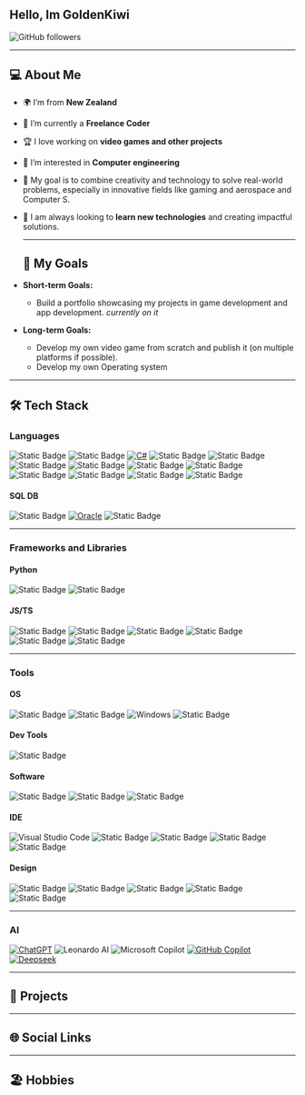 ## Hello, Im GoldenKiwi

  ![GitHub followers](https://img.shields.io/github/followers/GoldenDev20?style=plastic&label=Folow%20me)

---

## 💻 About Me

- 🌍 I’m from **New Zealand**
- 💼 I’m currently a **Freelance Coder**
- 🏆 I love working on **video games and other projects**
- 🔭 I’m interested in **Computer engineering**
- 🎯 My goal is to combine creativity and technology to solve real-world problems, especially in innovative fields like gaming and aerospace and Computer S.
- 🧠 I am always looking to **learn new technologies** and creating impactful solutions.

  ---

  ## 🚀 My Goals

- **Short-term Goals:**
  - Build a portfolio showcasing my projects in game development and app development. *currently on it*
- **Long-term Goals:**
  - Develop my own video game from scratch and publish it (on multiple platforms if possible).
  - Develop my own Operating system
 
---
## 🛠️ Tech Stack

### Languages
![Static Badge](https://img.shields.io/badge/c-%2300599C?style=plastic&logo=c&logoColor=white&logoSize=auto)
![Static Badge](https://img.shields.io/badge/C%2B%2B-%2300599C?style=plastic&logo=cplusplus&logoColor=white&logoSize=auto)
[![C#](https://custom-icon-badges.demolab.com/badge/C%23-%23239120.svg?logo=cshrp&logoColor=white)](#)
![Static Badge](https://img.shields.io/badge/css-%23663399?style=plastic&logo=css&logoColor=white&logoSize=auto)
![Static Badge](https://img.shields.io/badge/HTML-%23E34F26?style=plastic&logo=html5&logoColor=white&logoSize=auto)
![Static Badge](https://img.shields.io/badge/JAVA-%23F78C40?style=plastic&logo=openjdk&logoColor=white&logoSize=auto)
![Static Badge](https://img.shields.io/badge/JavaScript-%23F7DF1E?style=plastic&logo=javascript&logoColor=white&logoSize=auto)
![Static Badge](https://img.shields.io/badge/JSON-%23000000?style=plastic&logo=json&logoColor=white&logoSize=auto)
![Static Badge](https://img.shields.io/badge/LUA-%23000080?style=plastic&logo=lua&logoColor=white&logoSize=auto)
![Static Badge](https://img.shields.io/badge/Markdown-%23000000?style=plastic&logo=markdown&logoColor=white&logoSize=auto)
![Static Badge](https://img.shields.io/badge/Python-%233776AB?style=plastic&logo=python&logoColor=white&logoSize=auto)
![Static Badge](https://img.shields.io/badge/TypeScript-%233178C6?style=plastic&logo=typescript&logoColor=white&logoSize=auto)
![Static Badge](https://img.shields.io/badge/XML-%23005FAD?style=plastic&logo=xml&logoColor=white&logoSize=auto)

#### SQL DB
![Static Badge](https://img.shields.io/badge/MySQL-%234479A1?style=plastic&logo=mysql&logoColor=white&logoSize=auto)
[![Oracle](https://custom-icon-badges.demolab.com/badge/Oracle-F80000?logo=oracle&logoColor=fff)](#)
![Static Badge](https://img.shields.io/badge/SQLite-%23003B57?style=plastic&logo=sqlite&logoColor=white&logoSize=auto)

---
### Frameworks and Libraries
#### Python
![Static Badge](https://img.shields.io/badge/NumPy-%23013243?style=plastic&logo=numpy&logoColor=white&logoSize=auto)
![Static Badge](https://img.shields.io/badge/pandas-%23150458?style=plastic&logo=pandas&logoColor=white&logoSize=auto)
#### JS/TS
![Static Badge](https://img.shields.io/badge/Express.js-%23000000?style=plastic&logo=express&logoColor=white&logoSize=auto)
![Static Badge](https://img.shields.io/badge/FastAPI-%23009688?style=plastic&logo=fastapi&logoColor=white&logoSize=auto)
![Static Badge](https://img.shields.io/badge/Next.js-%23000000?style=plastic&logo=nextdotjs&logoColor=white&logoSize=auto)
![Static Badge](https://img.shields.io/badge/Node.js-%235FA04E?style=plastic&logo=nodedotjs&logoColor=white&logoSize=auto)
![Static Badge](https://img.shields.io/badge/React-%2361DAFB?style=plastic&logo=react&logoColor=white&logoSize=auto)
![Static Badge](https://img.shields.io/badge/Tailwind_CSS-%2306B6D4?style=plastic&logo=tailwindcss&logoColor=white&logoSize=auto)

---

### Tools
#### OS
![Static Badge](https://img.shields.io/badge/Debian-%23A81D33?style=plastic&logo=debian&logoColor=white&logoSize=auto)
![Static Badge](https://img.shields.io/badge/Ubuntu-%23E95420?style=plastic&logo=ubuntu&logoColor=white&logoSize=auto)
![Windows](https://custom-icon-badges.demolab.com/badge/Windows-0078D6?logo=windows11&logoColor=white)
![Static Badge](https://img.shields.io/badge/Kali-%23557C94?style=plastic&logo=kalilinux&logoColor=white&logoSize=auto)

#### Dev Tools
![Static Badge](https://img.shields.io/badge/Git-%23F05032?style=plastic&logo=git&logoColor=white&logoSize=auto)


#### Software
![Static Badge](https://img.shields.io/badge/Canva-%2300C4CC?style=plastic&logo=canva&logoColor=white&logoSize=auto)
![Static Badge](https://img.shields.io/badge/Davinci_Resolve-%23233A51?style=plastic&logo=davinciresolve&logoColor=white&logoSize=auto)
![Static Badge](https://img.shields.io/badge/Vercel-%23000000?style=plastic&logo=vercel&logoColor=white&logoSize=auto)

#### IDE
![Visual Studio Code](https://custom-icon-badges.demolab.com/badge/Visual%20Studio%20Code-0078d7.svg?logo=vsc&logoColor=white)
![Static Badge](https://img.shields.io/badge/Eclipse-%232C2255?style=plastic&logo=eclipseide&logoColor=white&logoSize=auto)
![Static Badge](https://img.shields.io/badge/IntellJ_IDEA-%23000000?style=plastic&logo=intellijidea&logoColor=white&logoSize=auto)
![Static Badge](https://img.shields.io/badge/NetBeans-%231B6AC6?style=plastic&logo=apachenetbeanside&logoColor=white&logoSize=auto)
![Static Badge](https://img.shields.io/badge/Notepad%2B%2B-%2390E59A?style=plastic&logo=notepadplusplus&logoColor=white&logoSize=auto)

#### Design
![Static Badge](https://img.shields.io/badge/Blender-%23E87D0D?style=plastic&logo=blender&logoColor=white&logoSize=auto)
![Static Badge](https://img.shields.io/badge/Canva-%2300C4CC?style=plastic&logo=canva&logoColor=white&logoSize=auto)
![Static Badge](https://img.shields.io/badge/GIMP-%238C8073?style=plastic&logo=gimp&logoColor=white&logoSize=auto)
![Static Badge](https://img.shields.io/badge/SketchUp-%23005F9E?style=plastic&logo=sketchup&logoColor=white&logoSize=auto)
![Static Badge](https://img.shields.io/badge/SketchFab-%231CAAD9?style=plastic&logo=sketchfab&logoColor=white&logoSize=auto)


---

### AI
[![ChatGPT](https://img.shields.io/badge/ChatGPT-74aa9c?logo=openai&logoColor=white)](#)
![Leonardo AI](https://img.shields.io/badge/Leonardo%20AI-FFB13B?style=flat&logo=leonardo-ai&logoColor=black)
![Microsoft Copilot](https://img.shields.io/badge/Microsoft%20Copilot-0078D4?style=flat&logo=microsoft&logoColor=white)
[![GitHub Copilot](https://img.shields.io/badge/GitHub%20Copilot-000?logo=githubcopilot&logoColor=fff)](#)
[![Deepseek](https://custom-icon-badges.demolab.com/badge/Deepseek-4D6BFF?logo=deepseek&logoColor=fff)](#)

---

## 🚀 Projects

---
<!--
## 📊 Github Stats

---

## Wakatime Stats

---
-->
## 🌐 Social Links

---

## 🏖️ Hobbies

